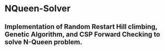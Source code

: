 # NQueen-Solver
## Implementation of Random Restart Hill climbing, Genetic Algorithm, and CSP Forward Checking to solve N-Queen problem.
